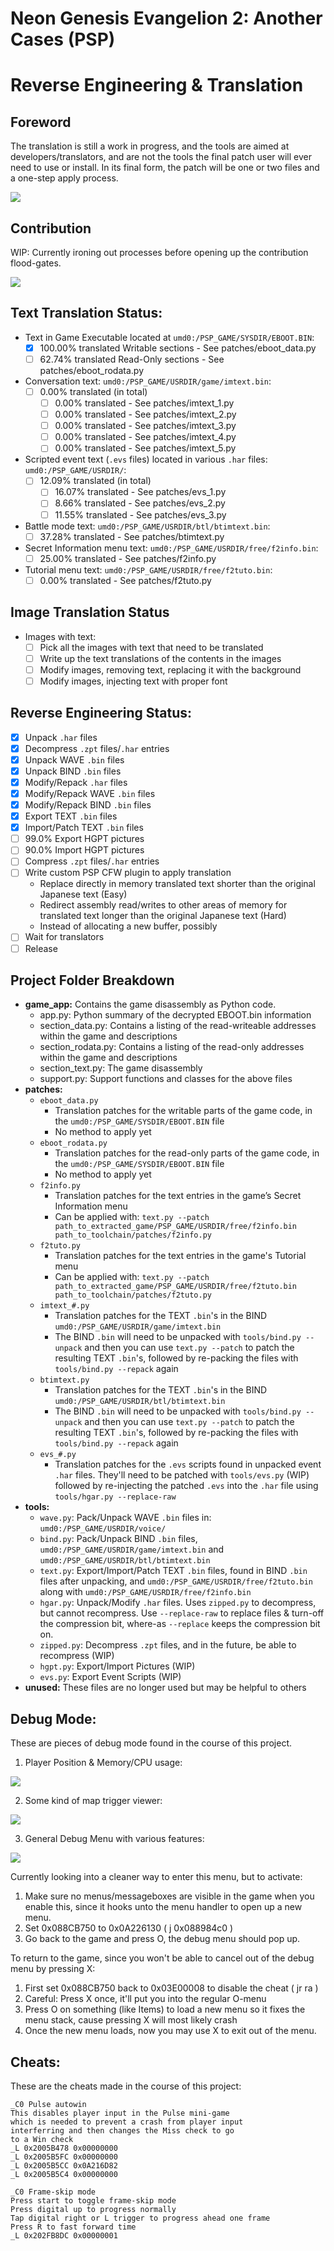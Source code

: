 # Neon Genesis Evangelion 2: Another Cases (PSP)
# Reverse Engineering & Translation

## Foreword
The translation is still a work in progress, and the tools are aimed at developers/translators,
and are not the tools the final patch user will ever need to use or install.
In its final form, the patch will be one or two files and a one-step apply process.

![](https://i.imgur.com/QpQuFsn.png)

## Contribution
WIP: Currently ironing out processes before opening up the contribution flood-gates.

![](https://i.imgur.com/GJzfa0b.png)

## Text Translation Status:
- Text in Game Executable located at `umd0:/PSP_GAME/SYSDIR/EBOOT.BIN`:
	- [x] 100.00% translated Writable sections - See patches/eboot_data.py
	- [ ] 62.74% translated Read-Only sections - See patches/eboot_rodata.py
- Conversation text: `umd0:/PSP_GAME/USRDIR/game/imtext.bin`:
	- [ ] 0.00% translated (in total)
		- [ ] 0.00% translated - See patches/imtext_1.py
		- [ ] 0.00% translated - See patches/imtext_2.py
		- [ ] 0.00% translated - See patches/imtext_3.py
		- [ ] 0.00% translated - See patches/imtext_4.py
		- [ ] 0.00% translated - See patches/imtext_5.py
- Scripted event text (`.evs` files) located in various `.har` files: `umd0:/PSP_GAME/USRDIR/`:
	- [ ] 12.09% translated (in total)
		- [ ] 16.07% translated - See patches/evs_1.py
		- [ ] 8.66% translated - See patches/evs_2.py
		- [ ] 11.55% translated - See patches/evs_3.py
- Battle mode text: `umd0:/PSP_GAME/USRDIR/btl/btimtext.bin`:
	- [ ] 37.28% translated - See patches/btimtext.py
- Secret Information menu text: `umd0:/PSP_GAME/USRDIR/free/f2info.bin`:
	- [ ] 25.00% translated - See patches/f2info.py
- Tutorial menu text: `umd0:/PSP_GAME/USRDIR/free/f2tuto.bin`:
	- [ ] 0.00% translated - See patches/f2tuto.py

## Image Translation Status
- Images with text:
	- [ ] Pick all the images with text that need to be translated
	- [ ] Write up the text translations of the contents in the images
	- [ ] Modify images, removing text, replacing it with the background
	- [ ] Modify images, injecting text with proper font

## Reverse Engineering Status:
- [x] Unpack `.har` files
- [x] Decompress `.zpt` files/`.har` entries
- [x] Unpack WAVE `.bin` files
- [x] Unpack BIND `.bin` files
- [x] Modify/Repack `.har` files
- [x] Modify/Repack WAVE `.bin` files
- [x] Modify/Repack BIND `.bin` files
- [x] Export TEXT `.bin` files
- [x] Import/Patch TEXT `.bin` files
- [ ] 99.0% Export HGPT pictures 
- [ ] 90.0% Import HGPT pictures 
- [ ] Compress `.zpt` files/`.har` entries
- [ ] Write custom PSP CFW plugin to apply translation
	- Replace directly in memory translated text shorter than the original Japanese text (Easy)
	- Redirect assembly read/writes to other areas of memory for translated text longer than the original Japanese text (Hard)
	- Instead of allocating a new buffer, possibly
- [ ] Wait for translators
- [ ] Release

## Project Folder Breakdown
- **game_app:** Contains the game disassembly as Python code.
	- app.py: Python summary of the decrypted EBOOT.bin information
	- section_data.py: Contains a listing of the read-writeable addresses within the game and descriptions
	- section_rodata.py: Contains a listing of the read-only addresses within the game and descriptions
	- section_text.py: The game disassembly
	- support.py: Support functions and classes for the above files
- **patches:** 
	-   `eboot_data.py`
	    -   Translation patches for the writable parts of the game code, in the  `umd0:/PSP_GAME/SYSDIR/EBOOT.BIN`  file
	    -   No method to apply yet
	-   `eboot_rodata.py`
	    -   Translation patches for the read-only parts of the game code, in the  `umd0:/PSP_GAME/SYSDIR/EBOOT.BIN`  file
	    -   No method to apply yet
	-   `f2info.py`
	    -   Translation patches for the text entries in the game’s Secret Information menu
	    -   Can be applied with:  `text.py --patch path_to_extracted_game/PSP_GAME/USRDIR/free/f2info.bin path_to_toolchain/patches/f2info.py`
	-   `f2tuto.py`
	    -   Translation patches for the text entries in the game's Tutorial menu
	    -   Can be applied with:  `text.py --patch path_to_extracted_game/PSP_GAME/USRDIR/free/f2tuto.bin path_to_toolchain/patches/f2tuto.py`
	-   `imtext_#.py`
	    -   Translation patches for the TEXT  `.bin`'s in the BIND  `umd0:/PSP_GAME/USRDIR/game/imtext.bin`
	    -   The BIND  `.bin`  will need to be unpacked with  `tools/bind.py --unpack`  and then you can use  `text.py --patch`  to patch the resulting TEXT  `.bin`'s, followed by re-packing the files with  `tools/bind.py --repack`  again
	-   `btimtext.py`
	    -   Translation patches for the TEXT  `.bin`'s in the BIND  `umd0:/PSP_GAME/USRDIR/btl/btimtext.bin`
	    -   The BIND  `.bin`  will need to be unpacked with  `tools/bind.py --unpack`  and then you can use  `text.py --patch`  to patch the resulting TEXT  `.bin`'s, followed by re-packing the files with  `tools/bind.py --repack`  again
	-   `evs_#.py`
	    -   Translation patches for the  `.evs`  scripts found in unpacked event  `.har`  files. They'll need to be patched with  `tools/evs.py`  (WIP) followed by re-injecting the patched  `.evs`  into the  `.har`  file using  `tools/hgar.py --replace-raw`
- **tools:**
	- `wave.py`: Pack/Unpack WAVE `.bin` files in: `umd0:/PSP_GAME/USRDIR/voice/` 
	- `bind.py`: Pack/Unpack BIND `.bin` files, `umd0:/PSP_GAME/USRDIR/game/imtext.bin` and `umd0:/PSP_GAME/USRDIR/btl/btimtext.bin`
	- `text.py`: Export/Import/Patch TEXT `.bin` files, found in BIND `.bin` files after unpacking, and `umd0:/PSP_GAME/USRDIR/free/f2tuto.bin` along with `umd0:/PSP_GAME/USRDIR/free/f2info.bin`
	- `hgar.py`: Unpack/Modify `.har` files. Uses `zipped.py` to decompress, but cannot recompress. Use `--replace-raw` to replace files & turn-off the compression bit, where-as `--replace` keeps the compression bit on.
	- `zipped.py`: Decompress `.zpt` files, and in the future, be able to recompress (WIP)
	- `hgpt.py`: Export/Import Pictures (WIP)
	- `evs.py`: Export Event Scripts (WIP)
- **unused:** These files are no longer used but may be helpful to others

## Debug Mode:
These are pieces of debug mode found in the course of this project.

1. Player Position & Memory/CPU usage:

  ![](https://i.imgur.com/mWBdZW9.png)

2. Some kind of map trigger viewer:

  ![](https://i.imgur.com/YgnCVvG.png)

3. General Debug Menu with various features:

  ![](https://i.imgur.com/mopj0Kh.png)

  Currently looking into a cleaner way to enter this menu, but to activate:
  1. Make sure no menus/messageboxes are visible in the game when you enable this, since it hooks unto the menu handler to open up a new menu.
  2. Set 0x088CB750 to 0x0A226130 ( j 0x088984c0 )
  3. Go back to the game and press O, the debug menu should pop up.

  To return to the game, since you won't be able to cancel out of the debug menu by pressing X:
  1. First set 0x088CB750 back to 0x03E00008 to disable the cheat ( jr ra )
  2. Careful: Press X once, it'll put you into the regular O-menu
  3. Press O on something (like Items) to load a new menu so it fixes the menu stack, cause pressing X will most likely crash
  4. Once the new menu loads, now you may use X to exit out of the menu.

## Cheats:
These are the cheats made in the course of this project:

```
_C0 Pulse autowin
This disables player input in the Pulse mini-game
which is needed to prevent a crash from player input
interferring and then changes the Miss check to go
to a Win check
_L 0x2005B478 0x00000000
_L 0x2005B5FC 0x00000000
_L 0x2005B5CC 0x0A216D82
_L 0x2005B5C4 0x00000000
```

```
_C0 Frame-skip mode
Press start to toggle frame-skip mode
Press digital up to progress normally
Tap digital right or L trigger to progress ahead one frame
Press R to fast forward time
_L 0x202FB8DC 0x00000001
```
